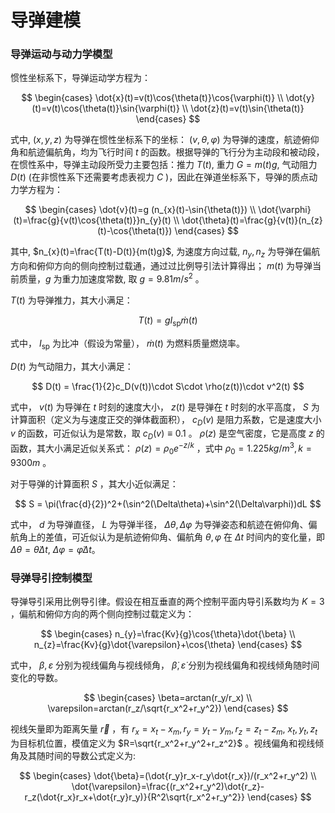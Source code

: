 # 导弹建模

### 导弹运动与动力学模型

惯性坐标系下，导弹运动学方程为：

$$
\begin{cases}
\dot{x}(t)=v(t)\cos{\theta(t)}\cos{\varphi(t)} \\
\dot{y}(t)=v(t)\cos{\theta(t)}\sin{\varphi(t)} \\
\dot{z}(t)=v(t)\sin{\theta(t)}
\end{cases}
$$

式中, $(x,y,z)$ 为导弹在惯性坐标系下的坐标： $(v,\theta,\varphi)$ 为导弹的速度，航迹俯仰角和航迹偏航角，均为飞行时间 $t$ 的函数。根据导弹的飞行分为主动段和被动段，在惯性系中，导弹主动段所受力主要包括：推力 $T(t)$, 重力 $G=m(t)g$, 气动阻力 $D(t)$ (在非惯性系下还需要考虑表视力 $C$ )，因此在弹道坐标系下，导弹的质点动力学方程为：

$$
\begin{cases}
\dot{v}(t)=g (n_{x}(t)-\sin{\theta(t)}) \\
\dot{\varphi}(t)=\frac{g}{v(t)\cos{\theta(t)}}n_{y}(t) \\
\dot{\theta}(t)=\frac{g}{v(t)}(n_{z}(t)-\cos{\theta(t)})
\end{cases}
$$

其中, $n_{x}(t)=\frac{T(t)-D(t)}{m(t)g}$, 为速度方向过载, $n_{y}, n_{z}$ 为导弹在偏航方向和俯仰方向的侧向控制过载通，通过过比例导引法计算得出； $m(t)$ 为导弹当前质量，$g$ 为重力加速度常数, 取 $g=9.81m/s^2$ 。

$T(t)$ 为导弹推力，其大小满足：

$$
T(t) = gI_{\text{sp}}\dot{m}(t)
$$

式中， $I_{\text{sp}}$ 为比冲（假设为常量）， $\dot{m}(t)$ 为燃料质量燃烧率。

$D(t)$ 为气动阻力，其大小满足：

$$
D(t) = \frac{1}{2}c_D(v(t))\cdot S\cdot \rho(z(t))\cdot v^2(t)
$$

式中， $v(t)$ 为导弹在 $t$ 时刻的速度大小， $z(t)$ 是导弹在 $t$ 时刻的水平高度， $S$ 为计算面积（定义为与速度正交的弹体截面积）， $c_D(v)$ 是阻力系数，它是速度大小 $v$ 的函数，可近似认为是常数，取 $c_D(v)\equiv 0.1$ 。 $\rho(z)$ 是空气密度，它是高度 $z$ 的函数，其大小满足近似关系式： $\rho(z)=\rho_0e^{-z/k}$ ，式中 $\rho_0=1.225kg/m^3,k=9300m$ 。

对于导弹的计算面积 $S$ ，其大小近似满足：

$$
S = \pi(\frac{d}{2})^2+(\sin^2(\Delta\theta)+\sin^2(\Delta\varphi))dL
$$

式中， $d$ 为导弹直径， $L$ 为导弹半径， $\Delta\theta,\Delta\varphi$ 为导弹姿态和航迹在俯仰角、偏航角上的差值，可近似认为是航迹俯仰角、偏航角 $\theta,\varphi$ 在 $\Delta t$ 时间内的变化量，即 $\Delta\theta=\dot{\theta}\Delta t$, $\Delta\varphi=\dot{\varphi}\Delta t$。
 
### 导弹导引控制模型

导弹导引采用比例导引律。假设在相互垂直的两个控制平面内导引系数均为 $K=3$ ，偏航和俯仰方向的两个侧向控制过载定义为：

$$
\begin{cases}
n_{y}=\frac{Kv}{g}\cos{\theta}\dot{\beta} \\
n_{z}=\frac{Kv}{g}\dot{\varepsilon}+\cos{\theta}
\end{cases}
$$

式中， $\beta,\varepsilon$ 分别为视线偏角与视线倾角， $\dot{\beta},\dot{\varepsilon}$ 分别为视线偏角和视线倾角随时间变化的导数。

$$
\begin{cases}
\beta=arctan(r_y/r_x) \\
\varepsilon=arctan(r_z/\sqrt{r_x^2+r_y^2})
\end{cases}
$$

视线矢量即为距离矢量 $\vec{r}$ ，有 $r_x=x_t-x_m,r_y=y_t-y_m,r_z=z_t-z_m$, $x_t,y_t,z_t$ 为目标机位置，模值定义为 $R=\sqrt{r_x^2+r_y^2+r_z^2}$ 。视线偏角和视线倾角及其随时间的导数公式定义为:

$$
\begin{cases}
\dot{\beta}=(\dot{r_y}r_x-r_y\dot{r_x})/(r_x^2+r_y^2) \\
\dot{\varepsilon}=\frac{(r_x^2+r_y^2)\dot{r_z}-r_z(\dot{r_x}r_x+\dot{r_y}r_y)}{R^2\sqrt{r_x^2+r_y^2}}
\end{cases}
$$
